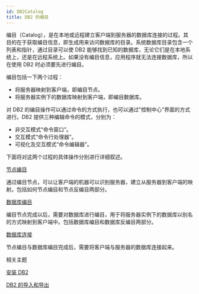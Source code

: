 ```yaml
---
id: DB2Catalog
title: DB2 的编目
---
```

编目（Catalog），是在本地或远程建立客户端到服务器的数据库连接的过程。其目的在于获取编目信息，即生成用来访问数据库的目录。系统数据库目录包含一个列表和指针，通过目录可以使
DB2 能够找到已知的数据库，无论它们是在本地系统上，还是在远程系统上。如果没有编目信息，应用程序就无法连接数据库，所以在使用 DB2 时必须要先进行编目。

编目包括一下两个过程：

  * 将服务器映射到客户端，即编目节点。
  * 将服务器实例下的数据库映射到客户端，即编目数据库。

对 DB2 的编目操作可以通过命令的方式执行，也可以通过"控制中心"界面的方式进行。DB2 提供三种编辑命令的模式，分别为：

  * 非交互模式“命令窗口”。
  * 交互模式“命令行处理器”。
  * 可视化及交互模式“命令编辑器”。

  

下面将对这两个过程的具体操作分别进行详细叙述。

[节点编目](NodeCatalogIntro)

通过编目节点，可以让客户端的机器可以识别服务器，建立从服务器到客户端的映射。包括如何节点编目和节点反编目两部分。

[数据库编目](DatabaseCatalogIntro)

编目节点完成以后，需要对数据库进行编目，用于将服务器实例下的数据库以别名的方式映射到客户端中。包括数据库编目和数据库反编目两部分。

[数据库连接](DatabaseConnect)

节点编目与数据库编目完成后，需要将客户端与服务器的数据库连接起来。

 相关主题

 [安装 DB2](DB2install)

 [DB2 的导入和导出](DataImportExport)


